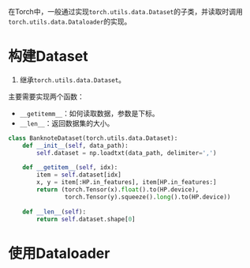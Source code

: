 在Torch中，一般通过实现`torch.utils.data.Dataset`的子类，并读取时调用`torch.utils.data.Dataloader`的实现。

# 构建Dataset
1. 继承`torch.utils.data.Dataset`。

主要需要实现两个函数：
- `__getitemm__`：如何读取数据，参数是下标。
- `__len__`：返回数据集的大小。

```python
class BanknoteDataset(torch.utils.data.Dataset):  
    def __init__(self, data_path):  
        self.dataset = np.loadtxt(data_path, delimiter=',')  
  
    def __getitem__(self, idx):  
        item = self.dataset[idx]  
        x, y = item[:HP.in_features], item[HP.in_features:]  
        return (torch.Tensor(x).float().to(HP.device),  
                torch.Tensor(y).squeeze().long().to(HP.device))  
  
    def __len__(self):  
        return self.dataset.shape[0]
```

# 使用Dataloader